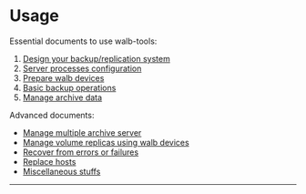 # Usage

Essential documents to use walb-tools:

1. [Design your backup/replication system](design.md)
1. [Server processes configuration](server-config.md)
1. [Prepare walb devices](prepare-wdev.md)
1. [Basic backup operations](basic-backup.md)
1. [Manage archive data](manage-archive-data.md)

Advanced documents:

- [Manage multiple archive server](manage-multiple-archive.md)
- [Manage volume replicas using walb devices](manage-volume-replica.md)
- [Recover from errors or failures](recover.md)
- [Replace hosts](replace.md)
- [Miscellaneous stuffs](misc.md)

-----
